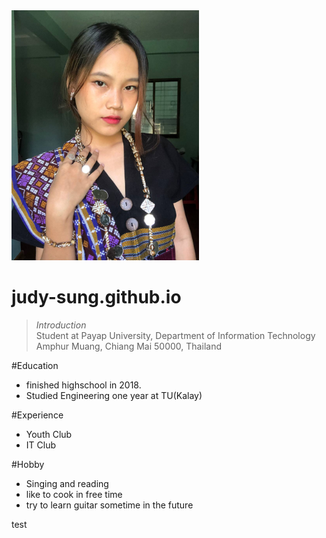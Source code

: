 <img src="judy (1).jpg" width="300" />

# judy-sung.github.io
>_Introduction_<br />
> Student at Payap University, Department of Information Technology <br />
> Amphur Muang, Chiang Mai 50000, Thailand <br/>

#Education
* finished highschool in 2018.
* Studied Engineering one year at TU(Kalay)

#Experience
* Youth Club
* IT Club

#Hobby
* Singing and reading
* like to cook in free time
* try to learn guitar sometime in the future 

test